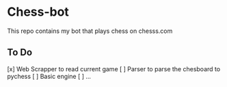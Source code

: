 # Chess-bot

This repo contains my bot that plays chess on chesss.com


## To Do

[x] Web Scrapper to read current game
[ ] Parser to parse the chesboard to pychess
[ ] Basic engine
[ ] ...
